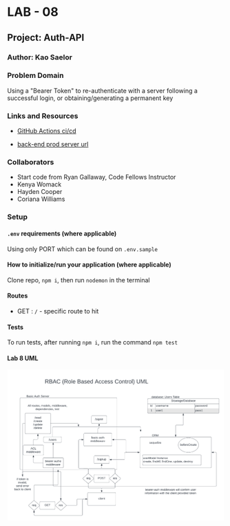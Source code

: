 # LAB - 08

## Project: Auth-API

### Author: Kao Saelor

### Problem Domain

Using a "Bearer Token" to re-authenticate with a server following a successful login, or obtaining/generating a permanent key

### Links and Resources

- [GitHub Actions ci/cd](https://github.com/CodingKao/auth-api/pulls?q=is%3Apr+is%3Aclosed)

- [back-end prod server url](https://auth-api-m7d7.onrender.com/)

### Collaborators

- Start code from Ryan Gallaway, Code Fellows Instructor
- Kenya Womack
- Hayden Cooper
- Coriana Williams

### Setup

#### `.env` requirements (where applicable)

Using only PORT which can be found on `.env.sample`

#### How to initialize/run your application (where applicable)

Clone repo, `npm i`, then run `nodemon` in the terminal

#### Routes

- GET : `/` - specific route to hit

#### Tests

To run tests, after running `npm i`, run the command `npm test`

#### Lab 8 UML

![Lab 8 UML image](./assets/auth-api-UML.png)